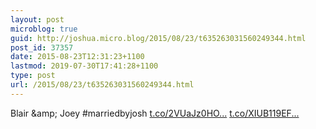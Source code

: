 ```yaml
---
layout: post
microblog: true
guid: http://joshua.micro.blog/2015/08/23/t635263031560249344.html
post_id: 37357
date: 2015-08-23T12:31:23+1100
lastmod: 2019-07-30T17:41:28+1100
type: post
url: /2015/08/23/t635263031560249344.html
---
```

Blair &amp;amp; Joey #marriedbyjosh [t.co/2VUaJz0HO...](http://t.co/2VUaJz0HOA) [t.co/XIUB119EF...](http://t.co/XIUB119EFk)

